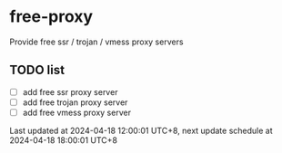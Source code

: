 
# free-proxy
Provide free ssr / trojan / vmess proxy servers


## TODO list
- [ ] add free ssr proxy server
- [ ] add free trojan proxy server
- [ ] add free vmess proxy server

Last updated at 2024-04-18 12:00:01 UTC+8, next update schedule at 2024-04-18 18:00:01 UTC+8

